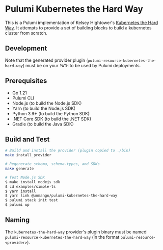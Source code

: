 # Pulumi Kubernetes the Hard Way

This is a Pulumi implementation of Kelsey Hightower's [Kubernetes the Hard Way](https://github.com/kelseyhightower/kubernetes-the-hard-way). It attempts to provide a set of building blocks to build a kubernetes cluster from scratch.

## Development

Note that the generated provider plugin (`pulumi-resource-kubernetes-the-hard-way`) must be on your `PATH` to be used by Pulumi deployments.

## Prerequisites

- Go 1.21
- Pulumi CLI
- Node.js (to build the Node.js SDK)
- Yarn (to build the Node.js SDK)
- Python 3.6+ (to build the Python SDK)
- .NET Core SDK (to build the .NET SDK)
- Gradle (to build the Java SDK)

## Build and Test

```bash
# Build and install the provider (plugin copied to ./bin)
make install_provider

# Regenerate schema, schema-types, and SDKs
make generate

# Test Node.js SDK
$ make install_nodejs_sdk
$ cd examples/simple-ts
$ yarn install
$ yarn link @unmango/pulumi-kubernetes-the-hard-way
$ pulumi stack init test
$ pulumi up
```

## Naming

The `kubernetes-the-hard-way` provider's plugin binary must be named `pulumi-resource-kubernetes-the-hard-way` (in the format `pulumi-resource-<provider>`).
